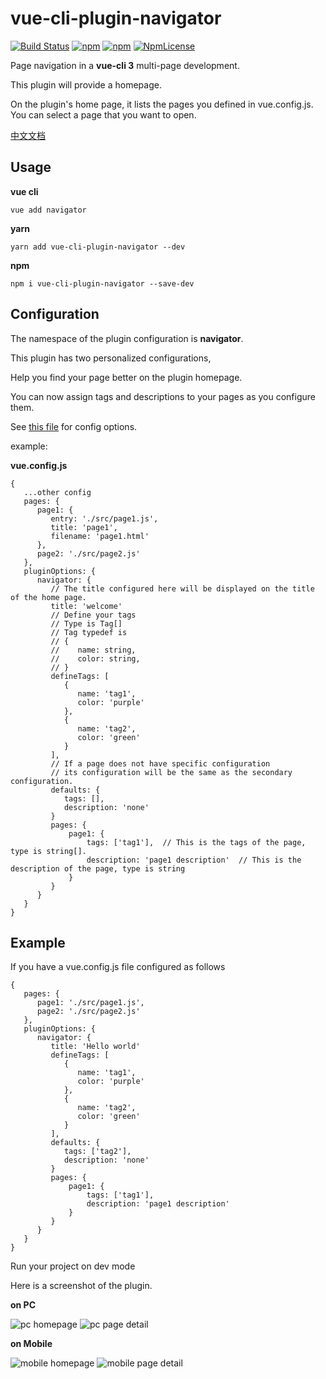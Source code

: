 # vue-cli-plugin-navigator

[![Build Status](https://travis-ci.org/longshihui/vue-cli-plugin-navigator.svg?branch=master)](https://travis-ci.org/longshihui/vue-cli-plugin-navigator) [![npm](https://img.shields.io/npm/v/vue-cli-plugin-navigator.svg)](https://www.npmjs.com/package/vue-cli-plugin-navigator) [![npm](https://img.shields.io/npm/dw/vue-cli-plugin-navigator.svg)](https://www.npmjs.com/package/vue-cli-plugin-navigator) [![NpmLicense](https://img.shields.io/npm/l/vue-cli-plugin-navigator.svg)](https://www.npmjs.com/package/vue-cli-plugin-navigator)

Page navigation in a **vue-cli 3** multi-page development.

This plugin will provide a homepage.

On the plugin's home page, it lists the pages you defined in vue.config.js. You can select a page that you want to open.

[中文文档](./README_zh.md)

## Usage

**vue cli**

```
vue add navigator
```

**yarn**

```
yarn add vue-cli-plugin-navigator --dev
```

**npm**

```
npm i vue-cli-plugin-navigator --save-dev
```

## Configuration

The namespace of the plugin configuration is **navigator**.

This plugin has two personalized configurations,

Help you find your page better on the plugin homepage.

You can now assign tags and descriptions to your pages as you configure them.

See [this file](./lib/OptionsDefaulter.js) for config options.

example:

**vue.config.js**

```
{
   ...other config
   pages: {
      page1: {
         entry: './src/page1.js',
         title: 'page1',
         filename: 'page1.html'
      },
      page2: './src/page2.js'
   },
   pluginOptions: {
      navigator: {
         // The title configured here will be displayed on the title of the home page.
         title: 'welcome'
         // Define your tags
         // Type is Tag[]
         // Tag typedef is
         // {
         //    name: string,
         //    color: string,
         // }
         defineTags: [
            {
               name: 'tag1',
               color: 'purple'
            },
            {
               name: 'tag2',
               color: 'green'
            }
         ],
         // If a page does not have specific configuration
         // its configuration will be the same as the secondary configuration.
         defaults: {
            tags: [],
            description: 'none'
         }
         pages: {
             page1: {
                 tags: ['tag1'],  // This is the tags of the page, type is string[].
                 description: 'page1 description'  // This is the description of the page, type is string
             }
         }
      }
   }
}
```

## Example

If you have a vue.config.js file configured as follows

```
{
   pages: {
      page1: './src/page1.js',
      page2: './src/page2.js'
   },
   pluginOptions: {
      navigator: {
         title: 'Hello world'
         defineTags: [
            {
               name: 'tag1',
               color: 'purple'
            },
            {
               name: 'tag2',
               color: 'green'
            }
         ],
         defaults: {
            tags: ['tag2'],
            description: 'none'
         }
         pages: {
             page1: {
                 tags: ['tag1'],
                 description: 'page1 description'
             }
         }
      }
   }
}
```

Run your project on dev mode

Here is a screenshot of the plugin.

**on PC**

![pc homepage](./docs/pc.homepage.png)
![pc page detail](./docs/pc.detail.png)

**on Mobile**

![mobile homepage](./docs/mobile.homepage.png)
![mobile page detail](./docs/mobile.detail.png)
